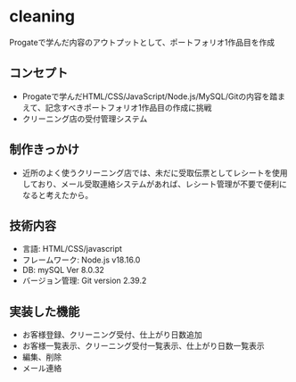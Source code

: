 # cleaning
Progateで学んだ内容のアウトプットとして、ポートフォリオ1作品目を作成  

## コンセプト 
+ Progateで学んだHTML/CSS/JavaScript/Node.js/MySQL/Gitの内容を踏まえて、記念すべきポートフォリオ1作品目の作成に挑戦  
+ クリーニング店の受付管理システム

## 制作きっかけ
+ 近所のよく使うクリーニング店では、未だに受取伝票としてレシートを使用しており、メール受取連絡システムがあれば、レシート管理が不要で便利になると考えたから。

## 技術内容
+ 言語: HTML/CSS/javascript
+ フレームワーク: Node.js v18.16.0
+ DB: mySQL Ver 8.0.32
+ バージョン管理: Git version 2.39.2

## 実装した機能
+ お客様登録、クリーニング受付、仕上がり日数追加
+ お客様一覧表示、クリーニング受付一覧表示、仕上がり日数一覧表示
+ 編集、削除
+ メール連絡
